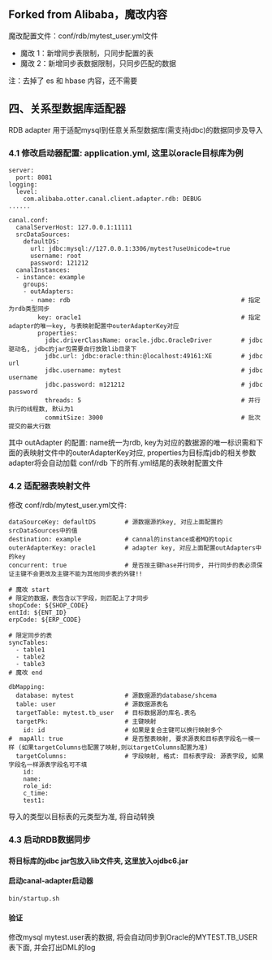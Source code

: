 ## Forked from Alibaba，魔改内容
魔改配置文件：conf/rdb/mytest_user.yml文件
* 魔改 1：新增同步表限制，只同步配置的表
* 魔改 2：新增同步表数据限制，只同步匹配的数据

注：去掉了 es 和 hbase 内容，还不需要

## 四、关系型数据库适配器

RDB adapter 用于适配mysql到任意关系型数据库(需支持jdbc)的数据同步及导入

### 4.1 修改启动器配置: application.yml, 这里以oracle目标库为例
```
server:
  port: 8081
logging:
  level:
    com.alibaba.otter.canal.client.adapter.rdb: DEBUG
......

canal.conf:
  canalServerHost: 127.0.0.1:11111
  srcDataSources:
    defaultDS:
      url: jdbc:mysql://127.0.0.1:3306/mytest?useUnicode=true
      username: root
      password: 121212
  canalInstances:
  - instance: example
    groups:
    - outAdapters:
      - name: rdb                                               # 指定为rdb类型同步
        key: oracle1                                            # 指定adapter的唯一key, 与表映射配置中outerAdapterKey对应
        properties:
          jdbc.driverClassName: oracle.jdbc.OracleDriver        # jdbc驱动名, jdbc的jar包需要自行放致lib目录下
          jdbc.url: jdbc:oracle:thin:@localhost:49161:XE        # jdbc url
          jdbc.username: mytest                                 # jdbc username
          jdbc.password: m121212                                # jdbc password
          threads: 5                                            # 并行执行的线程数, 默认为1
          commitSize: 3000                                      # 批次提交的最大行数
```
其中 outAdapter 的配置: name统一为rdb, key为对应的数据源的唯一标识需和下面的表映射文件中的outerAdapterKey对应, properties为目标库jdb的相关参数
adapter将会自动加载 conf/rdb 下的所有.yml结尾的表映射配置文件

### 4.2 适配器表映射文件
修改 conf/rdb/mytest_user.yml文件:
```
dataSourceKey: defaultDS        # 源数据源的key, 对应上面配置的srcDataSources中的值
destination: example            # cannal的instance或者MQ的topic
outerAdapterKey: oracle1        # adapter key, 对应上面配置outAdapters中的key
concurrent: true                # 是否按主键hase并行同步, 并行同步的表必须保证主键不会更改及主键不能为其他同步表的外键!!

# 魔改 start
# 限定的数据，表包含以下字段，则匹配上了才同步
shopCode: ${SHOP_CODE}
entId: ${ENT_ID}
erpCode: ${ERP_CODE}

# 限定同步的表
syncTables: 
  - table1
  - table2
  - table3
# 魔改 end

dbMapping:
  database: mytest              # 源数据源的database/shcema
  table: user                   # 源数据源表名
  targetTable: mytest.tb_user   # 目标数据源的库名.表名
  targetPk:                     # 主键映射
    id: id                      # 如果是复合主键可以换行映射多个
#  mapAll: true                 # 是否整表映射, 要求源表和目标表字段名一模一样 (如果targetColumns也配置了映射,则以targetColumns配置为准)
  targetColumns:                # 字段映射, 格式: 目标表字段: 源表字段, 如果字段名一样源表字段名可不填
    id:
    name:
    role_id:
    c_time:
    test1: 
```
导入的类型以目标表的元类型为准, 将自动转换

### 4.3 启动RDB数据同步
#### 将目标库的jdbc jar包放入lib文件夹, 这里放入ojdbc6.jar

#### 启动canal-adapter启动器
```
bin/startup.sh
```
#### 验证
修改mysql mytest.user表的数据, 将会自动同步到Oracle的MYTEST.TB_USER表下面, 并会打出DML的log
